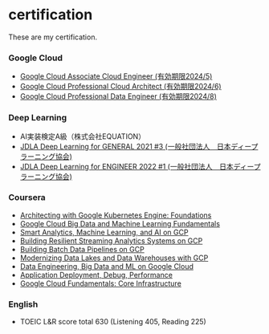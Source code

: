# certification
These are my certification.

### Google Cloud
- [Google Cloud Associate Cloud Engineer (有効期限2024/5)](https://www.credential.net/69b523ee-b88b-452f-be3d-c3eee294740e)
- [Google Cloud Professional Cloud Architect (有効期限2024/6)](https://www.credential.net/88c3139a-02a4-4fa6-ae53-944bc543ef66?key=bf71052df62f823ee927b58b8566900bef5795cc498311343a038b1b9580914d)
- [Google Cloud Professional Data Engineer (有効期限2024/8)](https://www.credential.net/136da6fb-cf74-4bda-a834-3ec4bc7cd5d0)

### Deep Learning
- AI実装検定A級（株式会社EQUATION）
- [JDLA Deep Learning for GENERAL 2021 #3
 (一般社団法人　日本ディープラーニング協会)](https://www.openbadge-global.com/ns/portal/openbadge/public/assertions/detail/RnpqUDZwU1EwRm5STC8rd1FUMlV5UT09)
- [JDLA Deep Learning for ENGINEER 2022 #1
 (一般社団法人　日本ディープラーニング協会)](https://www.openbadge-global.com/ns/portal/openbadge/public/assertions/detail/OVd1eFE4OGRNYmc1alkyRXJnNDNvQT09)

### Coursera
- [Architecting with Google Kubernetes Engine: Foundations](https://www.coursera.org/account/accomplishments/verify/L7F7E7GALDXE)
- [Google Cloud Big Data and Machine Learning Fundamentals](https://www.coursera.org/account/accomplishments/verify/HLZYDN3ST9FE)
- [Smart Analytics, Machine Learning, and AI on GCP](https://www.coursera.org/account/accomplishments/verify/23YW9ZGRPCZS)
- [Building Resilient Streaming Analytics Systems on GCP](https://www.coursera.org/account/accomplishments/verify/F8CGP58U7BL9)
- [Building Batch Data Pipelines on GCP](https://www.coursera.org/account/accomplishments/verify/MA8FQ6HNH6LF)
- [Modernizing Data Lakes and Data Warehouses with GCP](https://www.coursera.org/account/accomplishments/verify/RQQ32B9PV5QX)
- [Data Engineering, Big Data and ML on Google Cloud](https://www.coursera.org/account/accomplishments/specialization/PVLF2RH6GG94)
- [Application Deployment, Debug, Performance](https://www.coursera.org/account/accomplishments/verify/ZWY2X8EULHNL)
- [Google Cloud Fundamentals: Core Infrastructure](https://www.coursera.org/account/accomplishments/verify/YQ7GYB23UKC6)

### English
- TOEIC L&R score total 630 (Listening 405, Reading 225)
